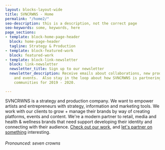 ```yaml
---
layout: blocks-layout-wide
title: SVNCRWNS - Home
permalink: "/home2/"
seo-description: this is a description, not the correct page
seo-keywords: some, keywords, here
page_sections:
- template: block-home-page-header
  block: home-page-header
  tagline: Strategy & Production
- template: block-featured-work
  block: featured-work
- template: block-link-newsletter
  block: link-newsletter
  newsletter_title: Sign up to our newsletter
  newsletter_description: Receive emails about collaborations, new product releases
    and events.  Also stay in the loop about how SVNCRWNS is partnering with different
    communities for 2019 - 2020.

---
```


SVNCRWNS is a strategy and production company.  We want to empower artists and entrepreneurs with strategy, information and marketing tools.  We work with our clients to grow + manage their brands by way of creating platforms, events and content.  We're a modern partner to retail, media and health & wellness brands that need support developing their identity and connecting with their audience.  [Check out our work](/work), and [let's partner on something](/connect) interesting.


###### Pronounced: seven crowns